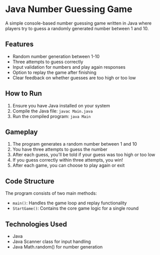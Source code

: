 # Java Number Guessing Game

A simple console-based number guessing game written in Java where players try to guess a randomly generated number between 1 and 10.

## Features

- Random number generation between 1-10
- Three attempts to guess correctly
- Input validation for numbers and play again responses
- Option to replay the game after finishing
- Clear feedback on whether guesses are too high or too low

## How to Run

1. Ensure you have Java installed on your system
2. Compile the Java file: `javac Main.java`
3. Run the compiled program: `java Main`


## Gameplay

1. The program generates a random number between 1 and 10
2. You have three attempts to guess the number
3. After each guess, you'll be told if your guess was too high or too low
4. If you guess correctly within three attempts, you win!
5. After each game, you can choose to play again or exit

## Code Structure

The program consists of two main methods:
- `main()`: Handles the game loop and replay functionality
- `StartGame()`: Contains the core game logic for a single round

## Technologies Used

- Java
- Java Scanner class for input handling
- Java Math.random() for number generation